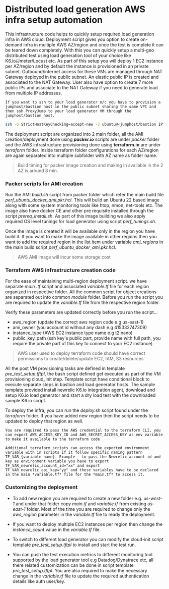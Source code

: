 # Distributed load generation AWS infra setup automation

This infrastructure code helps to quickly setup required load generation infra in AWS cloud. Deployment script gives you option to create on-demand infra in multiple AWS AZ/region and once the test is complete it can be teared down completely. With this you can quickly setup a multi-geo distributed test using load generation tool of your choice like K6.io/Jmeter/Locust etc. As part of this setup you will deploy 1 EC2 instance per AZ/region and by default the instance is provisioned in an private subnet. Outbound/internet access for these VMs are managed through NAT Gateway deployed in the public subnet. An elastic public IP is created and associated to the NAT Gateway. User also have option to create 7 more public IPs and associate to the NAT Gateway if you need to generate load from multiple IP addresses. 

`If you want to ssh to your load generator m/c you have to provision a jumphost/bastion host in the public subnet sharing the same VPC and then ssh ProxyJump to your load generator VM through the jumphost/bastion host.`

```bash
ssh -o StrictHostKeyChecking=accept-new -J ubuntu@<jumphost/bastion IP> ubuntu@<load generator VM IP>

```

The deployment script are organized into 2 main folder, all the AMI creation/deployment done using ***packer.io*** scripts are under *packer* folder and the AWS infrastructure provisioning done using **terraform.io** are under *terraform* folder. Inside terraform folder configurations for each AZ/region are again separated into multiple subfolder with AZ name as folder name. 


> Build timing for packer image creation and making in available in the 2 AZ is around 8 min. 


### Packer scripts for AMI creation

Run the AMI *build.sh* script from packer folder which refer the main build file *perf_ubuntu_docker_ami.pkr.hcl*. This will build an Ubuntu 22 based image along with some system monitoring tools like htop, nmon, net-tools etc. The image also have docker CE and other pre requisite installed through the script *prereq_install.sh*. As part of this image building we also apply required OS level tunings for load generator using script *perf_tunings.sh*.

Once the image is created it will be available only in the region you have build it. If you want to make the image available in other regions then you want to add the required region in the list item under variable *_ami_regions_* in the main build script *perf_ubuntu_docker_ami.pkr.hcl*.

> AWS AMI image will incur some storage cost


### Terraform AWS infrastructure creation code

For the ease of maintaining multi-region deployment script. we have separate *main .tf* script and associated *variable.tf* file for each region organized in respective folder. All the common script for object creations are separated out into common *module* folder. Before you run the script you are required to update the *variable.tf* file from the respective region folder. 

Verify these parameters are updated correctly before you run the script...
- aws_region (update the correct aws region code e.g us-east-1)
- ami_owner (you account id without any dash e.g 415332747309)
- instance_type (AWS EC2 instance type name e.g t2.nano)
- public_key_path (ssh key's public part, provide name with full path, you require the private part of this key to connect to your EC2 instance)

> AWS user used to deploy terraform code should have correct permissions to create/delete/update EC2, IAM, S3 resources

All the post VM provisioning tasks are defined in template *pre_test_setup.tftpl*, the bash script defined get executed as part of the VM provisioning cloud_init step. Template script have conditional block to execute separate steps in bastion and load generator hosts. The sample template provided install newrelic K6.io integration agent, download and setup K6.io load generator and start a dry load test with the downloaded sample K6.io script.


To deploy the infra, you can run the *deploy.sh* script found under the *terraform* folder. If you have added new region then the script needs to be updated to deploy that region as well. 


`You are required to pass the AWS credential to the terraform CLI, you can export AWS_ACCESS_KEY_ID and AWS_SECRET_ACCESS_KEY as env variable to make it available to the terraform code`


`Additional terraform scripts can access the exported environment variable with in scripts if it follow specific naming pattern TF_VAR_{variable name}. Example - to pass the Newrelic account id and key as environment variable you have to export TF_VAR_newrelic_account_id="xx" and export TF_VAR_newrelic_api_key="yy" and these variables have to be declared in the main *variable.tf* file for the *main.tf* to access it.`

### Customizing the deployment

- To add new region you are required to create a new folder e.g. *us-west-1* and under that folder copy *main.tf* and *variable.tf* from existing *us-east-1* folder. Most of the time you are required to change only the *aws_region* parameter in the *variable.tf* file to ready the deployment. 

- If you want to deploy multiple EC2 instances per region then change the *instance_count* value in the *variable.tf* file.

- To switch to different load generator you can modify the cloud-init script template *pre_test_setup.tftpl* to install and start the test run.

- You can push the test execution metrics to different monitoring tool supported by the load generator tool e.g Datadog/Dynatrace etc, all there related customization can be done in script template *pre_test_setup.tftpl*. You are also required to make the necessary change in the *variable.tf* file to update the required authentication details like auth user/key. 